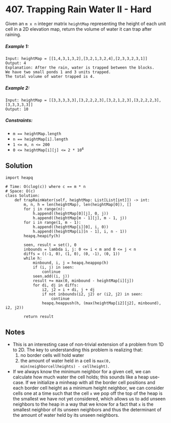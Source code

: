 # 407. Trapping Rain Water II - Hard

Given an `m x n` integer matrix `heightMap` representing the height of each unit cell in a 2D elevation map, return the volume of water it can trap after raining.

##### Example 1:

```
Input: heightMap = [[1,4,3,1,3,2],[3,2,1,3,2,4],[2,3,3,2,3,1]]
Output: 4
Explanation: After the rain, water is trapped between the blocks.
We have two small ponds 1 and 3 units trapped.
The total volume of water trapped is 4.
```

##### Example 2:

```
Input: heightMap = [[3,3,3,3,3],[3,2,2,2,3],[3,2,1,2,3],[3,2,2,2,3],[3,3,3,3,3]]
Output: 10
```

##### Constraints:

- `m == heightMap.length`
- `n == heightMap[i].length`
- `1 <= m, n <= 200`
- <code>0 <= heightMap[i][j] <= 2 * 10<sup>4</sup></code>

## Solution

```
import heapq

# Time: O(clog(c)) where c == m * n
# Space: O(c)
class Solution:
    def trapRainWater(self, heightMap: List[List[int]]) -> int:
        m, n, h = len(heightMap), len(heightMap[0]), []
        for j in range(n):
            h.append((heightMap[0][j], 0, j))
            h.append((heightMap[m - 1][j], m - 1, j))
        for i in range(1, m - 1):
            h.append((heightMap[i][0], i, 0))
            h.append((heightMap[i][n - 1], i, n - 1))
        heapq.heapify(h)

        seen, result = set(), 0
        inbounds = lambda i, j: 0 <= i < m and 0 <= j < n
        diffs = ((-1, 0), (1, 0), (0, -1), (0, 1))
        while h:
            minbound, i, j = heapq.heappop(h)
            if (i, j) in seen:
                continue
            seen.add((i, j))
            result += max(0, minbound - heightMap[i][j])
            for di, dj in diffs:
                i2, j2 = i + di, j + dj
                if not inbounds(i2, j2) or (i2, j2) in seen:
                    continue
                heapq.heappush(h, (max(heightMap[i2][j2], minbound), i2, j2))
                
        return result
```

## Notes
- This is an interesting case of non-trivial extension of a problem from 1D to 2D. The key to understanding this problem is realizing that:
    1. no border cells will hold water
    2. the amount of water held in a cell is `max(0, min(neighborcellheights) - cellheight)`.
- If we always know the minimum neighbor for a given cell, we can calculate how much water the cell holds; this sounds like a heap use-case. If we initialize a minheap with all the border cell positions and each border cell height as a minimum height neighbor, we can consider cells one at a time such that the cell `x` we pop off the top of the heap is the smallest we have not yet considered, which allows us to add unseen neighbors to the heap in a way that we know for a fact that `x` is the smallest neighbor of its unseen neighbors and thus the determinant of the amount of water held by its unseen neighbors.